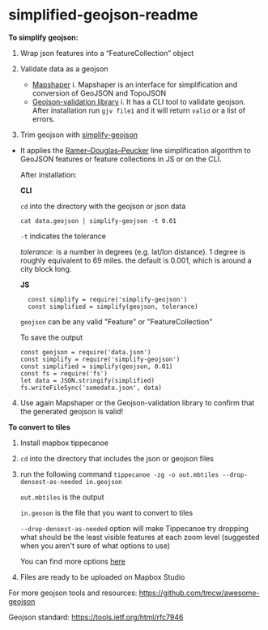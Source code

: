 # simplified-geojson-readme

**To simplify geojson:**

1. Wrap json features into a “FeatureCollection” object

2. Validate data as a geojson
    - [Mapshaper](https://mapshaper.org/) 
        i. Mapshaper is an interface for simplification and conversion of GeoJSON and TopoJSON
    - [Geojson-validation library](https://www.npmjs.com/package/geojson-validation)
        i. It has a CLI tool to validate geojson. After installation run `gjv file1` and it will return `valid` or a list of              errors.
        
 3. Trim geojson with [simplify-geojson](https://www.npmjs.com/package/simplify-geojson)
   - It applies the  [Ramer–Douglas–Peucker](https://en.wikipedia.org/wiki/Ramer%E2%80%93Douglas%E2%80%93Peucker_algorithm)  line simplification algorithm to GeoJSON features or feature collections in JS or        on the CLI.
   
      After installation: 
      
      **CLI**
      
       `cd` into the directory with the geojson or json data
      
       `cat data.geojson | simplify-geojson -t 0.01`
       
       `-t` indicates the tolerance 
       
       *tolerance*: is a number in degrees (e.g. lat/lon distance). 1 degree is roughly equivalent to 69 miles. the default is         0.001, which is around a city block long.
       
      **JS** 
      
      
     ``` 
       const simplify = require('simplify-geojson')
       const simplified = simplify(geojson, tolerance) 
     ```
      
      
     `geojson` can be any valid "Feature" or "FeatureCollection"
     
     To save the output
     
     
   
         const geojson = require('data.json')
         const simplify = require('simplify-geojson')
         const simplified = simplify(geojson, 0.01)
         const fs = require('fs')
         let data = JSON.stringify(simplified)
         fs.writeFileSync('somedata.json', data)
    
     
     
   4. Use again Mapshaper or the Geojson-validation library to confirm that the generated geojson is valid!
   
   
   **To convert to tiles**
   
   1. Install mapbox tippecanoe
   
   2. `cd` into the directory that includes the json or geojson files
   
   3. run the following command
      `tippecanoe -zg -o out.mbtiles --drop-densest-as-needed in.geojson`
      
      `out.mbtiles` is the output 
      
      `in.geoson` is the file that you want to convert to tiles
      
      `--drop-densest-as-needed` option will make Tippecanoe try dropping what should be the least visible features at each          zoom level (suggested when you aren't sure of what options to use)
      
      You can find more options [here](https://github.com/mapbox/tippecanoe#options)
      
   4. Files are ready to be uploaded on Mapbox Studio 
      
      
   
   For more geojson tools and resources: https://github.com/tmcw/awesome-geojson
   
   Geojson standard: https://tools.ietf.org/html/rfc7946
    



